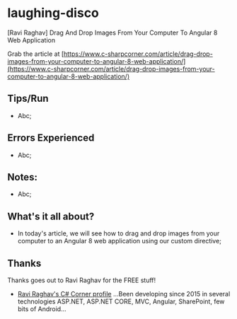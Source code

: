 # laughing-disco
[Ravi Raghav] Drag And Drop Images From Your Computer To Angular 8 Web Application

Grab the article at [https://www.c-sharpcorner.com/article/drag-drop-images-from-your-computer-to-angular-8-web-application/](https://www.c-sharpcorner.com/article/drag-drop-images-from-your-computer-to-angular-8-web-application/)

## Tips/Run

* Abc;

## Errors Experienced

* Abc;

## Notes:

* Abc;

## What's it all about?

* In today's article, we will see how to drag and drop images from your computer to an Angular 8 web application using our custom directive;

## Thanks

Thanks goes out to Ravi Raghav for the FREE stuff!

* [Ravi Raghav's C# Corner profile](https://www.c-sharpcorner.com/members/ravi-raghav2) ...Been developing since 2015 in several technologies ASP.NET, ASP.NET CORE, MVC, Angular, SharePoint, few bits of Android...
